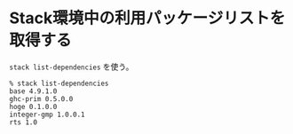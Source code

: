 # Stack環境中の利用パッケージリストを取得する

`stack list-dependencies` を使う。

```
% stack list-dependencies
base 4.9.1.0
ghc-prim 0.5.0.0
hoge 0.1.0.0
integer-gmp 1.0.0.1
rts 1.0
```
